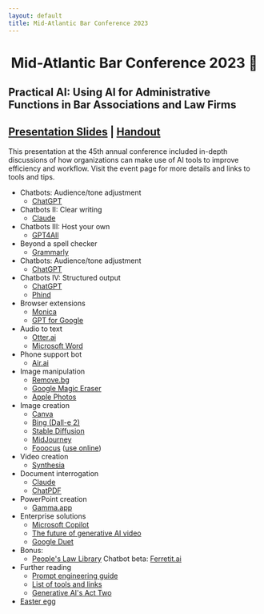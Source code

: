 ```yaml
---
layout: default
title: Mid-Atlantic Bar Conference 2023
---
```


<h1 align="center"><strong>Mid-Atlantic Bar Conference 2023</strong> 🎉</h1>
<h2>Practical AI: Using AI for Administrative Functions in Bar Associations and Law Firms</h2>
<h2 class="center"><a href="files/MABC-2023-Practical-AI-Cookbook.pdf">Presentation Slides</a> | <a href="files/MABC-2023-AI-Handout.pdf">Handout</a></h2>

This presentation at the 45th annual conference included in-depth discussions of how organizations can make use of AI tools to improve efficiency and workflow. Visit the event page for more details and links to tools and tips.

- Chatbots: Audience/tone adjustment
  - [ChatGPT](https://chat.openai.com/)
- Chatbots II: Clear writing
  - [Claude](https://claude.ai/)
- Chatbots III: Host your own
  - [GPT4All](https://gpt4all.io/index.html)
- Beyond a spell checker
  - [Grammarly](https://www.grammarly.com/)
- Chatbots: Audience/tone adjustment
  - [ChatGPT](https://chat.openai.com/)
- Chatbots IV: Structured output
  - [ChatGPT](https://chat.openai.com/)
  - [Phind](https://www.phind.com/)
- Browser extensions
  - [Monica](https://monica.im/)
  - [GPT for Google](https://chatgpt4google.com/)
- Audio to text
  - [Otter.ai](https://otter.ai/)
  - [Microsoft Word](https://support.microsoft.com/en-us/office/transcribe-your-recordings-7fc2efec-245e-45f0-b053-2a97531ecf57)
- Phone support bot
  - [Air.ai](https://www.air.ai/)
- Image manipulation
  - [Remove.bg](https://www.remove.bg/)
  - [Google Magic Eraser](https://blog.google/products/photos/magic-eraser-android-ios-google-one/)
  - [Apple Photos](https://support.apple.com/guide/iphone/lift-a-subject-from-the-photo-background-iphfe4809658/ios)
- Image creation
  - [Canva](https://www.canva.com/)
  - [Bing (Dall-e 2)](https://www.bing.com/search?q=Bing+AI&showconv=1&FORM=hpcodx)
  - [Stable Diffusion](https://stablediffusionweb.com/)
  - [MidJourney](https://www.midjourney.com/home/)
  - [Fooocus](https://github.com/lllyasviel/Fooocus) ([use online](https://www.fal.ai/models/fooocus))
- Video creation
  - [Synthesia](https://www.synthesia.io/)
- Document interrogation
  - [Claude](https://claude.ai/)
  - [ChatPDF](https://www.chatpdf.com/)
- PowerPoint creation
  - [Gamma.app](https://gamma.app/?lng=en)
- Enterprise solutions
  - [Microsoft Copilot](https://adoption.microsoft.com/en-us/copilot/)
  - [The future of generative AI video](https://youtu.be/h41Uc73xph4?feature=shared&t=187)
  - [Google Duet](https://workspace.google.com/blog/product-announcements/duet-ai-in-workspace-now-available)
- Bonus:
  - [People's Law Library](https://www.peoples-law.org) Chatbot beta: [Ferretit.ai](https://pll.ferretit.ai/home)
- Further reading
  - [Prompt engineering guide](https://www.promptingguide.ai/)
  - [List of tools and links](https://github.com/steven2358/awesome-generative-ai)
  - [Generative AI's Act Two](https://www.sequoiacap.com/article/generative-ai-act-two/)
- [Easter egg](https://www.youtube.com/watch?v=dQw4w9WgXcQ)
